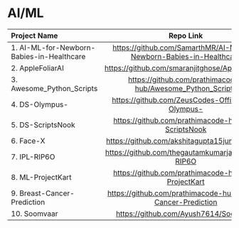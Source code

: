 # AI/ML

| **Project Name** |    **Repo Link**   |
| :---             |    :----:          |
| 1. AI-ML-for-Newborn-Babies-in-Healthcare | https://github.com/SamarthMR/AI-ML-for-Newborn-Babies-in-Healthcare |
| 2. AppleFoliarAI | https://github.com/smaranjitghose/AppleFoliarAI |
| 3. Awesome_Python_Scripts | https://github.com/prathimacode-hub/Awesome_Python_Scripts |
| 4. DS-Olympus- | https://github.com/ZeusCodes-Official/DS-Olympus- |
| 5. DS-ScriptsNook | https://github.com/prathimacode-hub/DS-ScriptsNook |
| 6. Face-X | https://github.com/akshitagupta15june/Face-X |
| 7. IPL-RIP6O | https://github.com/thegautamkumarjaiswal/IPL-RIP6O |
| 8. ML-ProjectKart | https://github.com/prathimacode-hub/ML-ProjectKart | 
| 9. Breast-Cancer-Prediction | https://github.com/prathimacode-hub/Breast-Cancer-Prediction | 
| 10. Soomvaar | https://github.com/Ayush7614/Soomvaar |
